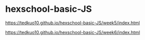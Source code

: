 # hexschool-basic-JS
https://tedkuo10.github.io/hexschool-basic-JS/week5/index.html

https://tedkuo10.github.io/hexschool-basic-JS/week6/index.html

